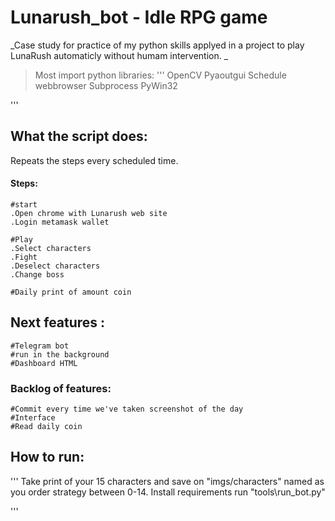 # Lunarush_bot - Idle RPG game
_Case study for practice of my python skills applyed 
in a project to play LunaRush automaticly without
humam intervention. _
> Most import python libraries:
'''
	OpenCV 
	Pyaoutgui 
	Schedule 
	webbrowser
	Subprocess
	PyWin32

'''

## What the script does:
Repeats the steps every scheduled time.

#### Steps:
	#start
	.Open chrome with Lunarush web site
	.Login metamask wallet
	
	#Play
	.Select characters
	.Fight
	.Deselect characters		
	.Change boss

	#Daily print of amount coin

		
## Next features :
	#Telegram bot
	#run in the background
	#Dashboard HTML

### Backlog of features:
	#Commit every time we've taken screenshot of the day
	#Interface	
	#Read daily coin


## How to run:
'''
 Take print of your 15 characters and save on "imgs/characters" named as you order strategy between 0-14. 
 Install requirements
 run "tools\run_bot.py"
 
'''

